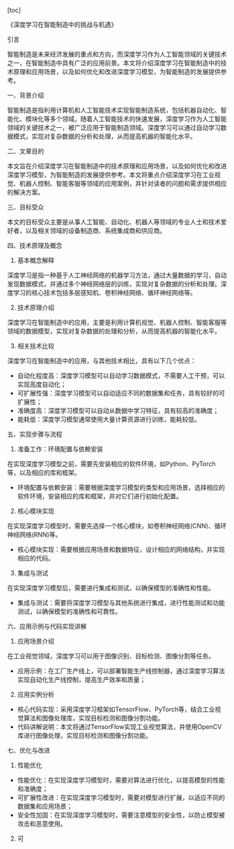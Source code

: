 
[toc]                    
                
                
《深度学习在智能制造中的挑战与机遇》

引言

智能制造是未来经济发展的重点和方向，而深度学习作为人工智能领域的关键技术之一，在智能制造中具有广泛的应用前景。本文将介绍深度学习在智能制造中的技术原理和应用场景，以及如何优化和改进深度学习模型，为智能制造的发展提供参考。

一、背景介绍

智能制造是指利用计算机和人工智能技术实现智能制造系统，包括机器自动化、智能化、模块化等多个领域。随着人工智能技术的快速发展，深度学习作为人工智能领域的关键技术之一，被广泛应用于智能制造领域。深度学习可以通过自动学习数据模式，实现对复杂数据的分析和处理，从而提高机器的智能化水平。

二、文章目的

本文旨在介绍深度学习在智能制造中的技术原理和应用场景，以及如何优化和改进深度学习模型，为智能制造的发展提供参考。本文将重点介绍深度学习在工业视觉、机器人控制、智能客服等领域的应用案例，并针对读者的问题和需求提供相应的解决方案。

三、目标受众

本文的目标受众主要是从事人工智能、自动化、机器人等领域的专业人士和技术爱好者，以及相关领域的设备制造商、系统集成商和供应商。

四、技术原理及概念

1. 基本概念解释

深度学习是指一种基于人工神经网络的机器学习方法，通过大量数据的学习，自动发现数据模式，并通过多个神经网络层的训练，实现对复杂数据的分析和处理。深度学习的核心技术包括多层感知机、卷积神经网络、循环神经网络等。

2. 技术原理介绍

深度学习在智能制造中的应用，主要是利用计算机视觉、机器人控制、智能客服等领域的数据模型，实现对复杂数据的处理和分析，从而提高机器的智能化水平。

3. 相关技术比较

深度学习在智能制造中的应用，与其他技术相比，具有以下几个优点：

- 自动化程度高：深度学习模型可以自动学习数据模式，不需要人工干预，可以实现高度自动化；
- 可扩展性强：深度学习模型可以自动适应不同的数据集和任务，具有较好的可扩展性；
- 准确度高：深度学习模型可以自动从数据中学习特征，具有较高的准确度；
- 能耗低：深度学习模型通常使用大量计算资源进行训练，能耗较低。

五、实现步骤与流程

1. 准备工作：环境配置与依赖安装

在实现深度学习模型之前，需要先安装相应的软件环境，如Python、PyTorch等，以及相应的库和框架。

- 环境配置与依赖安装：需要根据深度学习模型的类型和应用场景，选择相应的软件环境，安装相应的库和框架，并对它们进行初始化配置。

2. 核心模块实现

在实现深度学习模型时，需要先选择一个核心模块，如卷积神经网络(CNN)、循环神经网络(RNN)等。

- 核心模块实现：需要根据应用场景和数据特征，设计相应的网络结构，并实现相应的代码。

3. 集成与测试

在实现深度学习模型后，需要进行集成和测试，以确保模型的准确性和性能。

- 集成与测试：需要将深度学习模型与其他系统进行集成，进行性能测试和功能测试，以确保模型的准确性和可靠性。

六、应用示例与代码实现讲解

1. 应用场景介绍

在工业视觉领域，深度学习可以用于图像识别、目标检测、图像分割等任务。

- 应用示例：在工厂生产线上，可以部署智能生产线控制器，通过深度学习算法实现自动化生产线控制，提高生产效率和质量；

2. 应用实例分析

- 核心代码实现：采用深度学习框架如TensorFlow、PyTorch等，结合工业视觉算法和图像处理库，实现目标检测和图像分割功能。
- 代码讲解说明：本文将通过TensorFlow实现工业视觉算法，并使用OpenCV库进行图像处理，实现目标检测和图像分割功能。

七、优化与改进

1. 性能优化

- 性能优化：在实现深度学习模型时，需要对算法进行优化，以提高模型的性能和准确度；
- 可扩展性改进：在实现深度学习模型时，需要对模型进行扩展，以适应不同的数据集和应用场景；
- 安全性加固：在实现深度学习模型时，需要注意模型的安全性，以防止模型被攻击和恶意使用。

2. 可

